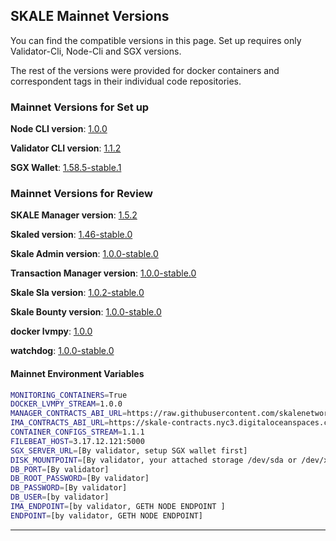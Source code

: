 ## SKALE Mainnet Versions

You can find the compatible versions in this page. Set up requires only Validator-Cli, Node-Cli and SGX versions.

The rest of the versions were provided for docker containers and correspondent tags in their individual code repositories.

### Mainnet Versions for Set up

**Node CLI version**: [1.0.0](https://github.com/skalenetwork/skale-node-cli/releases/download/1.0.0/skale-1.0.0-Linux-x86_64) 

**Validator CLI version**:  [1.1.2](https://github.com/skalenetwork/validator-cli/releases/tag/1.1.2)

**SGX Wallet**: [1.58.5-stable.1](https://github.com/skalenetwork/sgxwallet/releases/tag/1.58.5-stable.1)

### Mainnet Versions for Review

**SKALE Manager version**: [1.5.2](https://github.com/skalenetwork/skale-network/tree/master/releases/mainnet/skale-manager/1.5.2)

**Skaled version**: [1.46-stable.0](https://github.com/skalenetwork/skaled/releases/tag/1.46-stable.0)

**Skale Admin version**: [1.0.0-stable.0](https://github.com/skalenetwork/skale-admin/releases/tag/1.0.0-stable.0)

**Transaction Manager version**: [1.0.0-stable.0](https://github.com/skalenetwork/transaction-manager/releases/tag/1.0.0-stable.0)

**Skale Sla version**: [1.0.2-stable.0](https://github.com/skalenetwork/sla-agent/releases/tag/1.0.2-stable.0)

**Skale Bounty version**: [1.0.0-stable.0](https://github.com/skalenetwork/bounty-agent/releases/tag/1.0.0-stable.0)

**docker lvmpy**: [1.0.0](https://github.com/skalenetwork/docker-lvmpy/releases/tag/1.0.0)

**watchdog**: [1.0.0-stable.0](https://github.com/skalenetwork/skale-watchdog/releases/tag/1.0.0-stable.0)

#### Mainnet Environment Variables

```bash
MONITORING_CONTAINERS=True
DOCKER_LVMPY_STREAM=1.0.0
MANAGER_CONTRACTS_ABI_URL=https://raw.githubusercontent.com/skalenetwork/skale-network/master/releases/mainnet/skale-manager/1.5.2/skale-manager-1.5.2-mainnet-abi.json
IMA_CONTRACTS_ABI_URL=https://skale-contracts.nyc3.digitaloceanspaces.com/mainnet-ima/ima.json
CONTAINER_CONFIGS_STREAM=1.1.1
FILEBEAT_HOST=3.17.12.121:5000
SGX_SERVER_URL=[By validator, setup SGX wallet first]
DISK_MOUNTPOINT=[By validator, your attached storage /dev/sda or /dev/xvdd (this is an example. You just need to use your 2TB block volume mount point)]
DB_PORT=[By validator]
DB_ROOT_PASSWORD=[By validator]
DB_PASSWORD=[By validator]
DB_USER=[by validator]
IMA_ENDPOINT=[by validator, GETH NODE ENDPOINT ]
ENDPOINT=[by validator, GETH NODE ENDPOINT]
```
---
